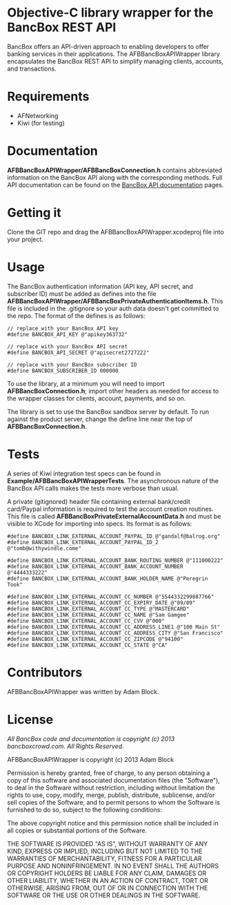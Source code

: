 # Objective-C library wrapper for the BancBox REST API #
BancBox offers an API-driven approach to enabling developers to offer banking services in their applications.
The AFBBancBoxAPIWrapper library encapsulates the BancBox REST API to simplify managing clients, accounts, and transactions.

# Requirements #

* AFNetworking
* Kiwi (for testing)

# Documentation #
__AFBBancBoxAPIWrapper/AFBBancBoxConnection.h__ contains abbreviated information on the BancBox API along with the corresponding methods. Full API documentation can be found on the [BancBox API documentation](http://www.bancbox.com/api/index) pages.

# Getting it #
Clone the GIT repo and drag the AFBBancBoxAPIWrapper.xcodeproj file into your project.

# Usage #
The BancBox authentication information (API key, API secret, and subscriber ID) must be added as defines into the file __AFBBancBoxAPIWrapper/AFBBancBoxPrivateAuthenticationItems.h__. This file is included in the .gitignore so your auth data doesn't get committed to the repo. The format of the defines is as follows:

```
// replace with your BancBox API key
#define BANCBOX_API_KEY @"apikey363732"

// replace with your BancBox API secret
#define BANCBOX_API_SECRET @"apisecret2727222"

// replace with your BancBox subscriber ID
#define BANCBOX_SUBSCRIBER_ID 000000
```

To use the library, at a minimum you will need to import __AFBBancBoxConnection.h__; import other headers as needed for access to the wrapper classes for clients, account, payments, and so on.

The library is set to use the BancBox sandbox server by default. To run against the product server, change the define line near the top of __AFBBancBoxConnection.h__.

# Tests #
A series of Kiwi integration test specs can be found in __Example/AFBBancBoxAPIWrapperTests__. The asynchronous nature of the BancBox API calls makes the tests more verbose than usual.

A private (gitignored) header file containing external bank/credit card/Paypal information is required to test the account creation routines. This file is called __AFBBancBoxPrivateExternalAccountData.h__ and must be visible to XCode for importing into specs. Its format is as follows:

```
#define BANCBOX_LINK_EXTERNAL_ACCOUNT_PAYPAL_ID @"gandalf@balrog.org"
#define BANCBOX_LINK_EXTERNAL_ACCOUNT_PAYPAL_ID_2 @"tomb@withywindle.come"

#define BANCBOX_LINK_EXTERNAL_ACCOUNT_BANK_ROUTING_NUMBER @"111000222"
#define BANCBOX_LINK_EXTERNAL_ACCOUNT_BANK_ACCOUNT_NUMBER @"4444333222"
#define BANCBOX_LINK_EXTERNAL_ACCOUNT_BANK_HOLDER_NAME @"Peregrin Took"

#define BANCBOX_LINK_EXTERNAL_ACCOUNT_CC_NUMBER @"5544332299887766"
#define BANCBOX_LINK_EXTERNAL_ACCOUNT_CC_EXPIRY_DATE @"09/09"
#define BANCBOX_LINK_EXTERNAL_ACCOUNT_CC_TYPE @"MASTERCARD"
#define BANCBOX_LINK_EXTERNAL_ACCOUNT_CC_NAME @"Sam Gamgee"
#define BANCBOX_LINK_EXTERNAL_ACCOUNT_CC_CVV @"000"
#define BANCBOX_LINK_EXTERNAL_ACCOUNT_CC_ADDRESS_LINE1 @"100 Main St"
#define BANCBOX_LINK_EXTERNAL_ACCOUNT_CC_ADDRESS_CITY @"San Francisco"
#define BANCBOX_LINK_EXTERNAL_ACCOUNT_CC_ZIPCODE @"94100"
#define BANCBOX_LINK_EXTERNAL_ACCOUNT_CC_STATE @"CA"
```

# Contributors #
AFBBancBoxAPIWrapper was written by Adam Block.

# License #
*All BancBox code and documentation is copyright (c) 2013 bancboxcrowd.com. All Rights Reserved.*

AFBBancBoxAPIWrapper is copyright (c) 2013 Adam Block

Permission is hereby granted, free of charge, to any person obtaining a copy
of this software and associated documentation files (the "Software"), to deal
in the Software without restriction, including without limitation the rights
to use, copy, modify, merge, publish, distribute, sublicense, and/or sell
copies of the Software, and to permit persons to whom the Software is
furnished to do so, subject to the following conditions:

The above copyright notice and this permission notice shall be included in
all copies or substantial portions of the Software.

THE SOFTWARE IS PROVIDED "AS IS", WITHOUT WARRANTY OF ANY KIND, EXPRESS OR
IMPLIED, INCLUDING BUT NOT LIMITED TO THE WARRANTIES OF MERCHANTABILITY,
FITNESS FOR A PARTICULAR PURPOSE AND NONINFRINGEMENT. IN NO EVENT SHALL THE
AUTHORS OR COPYRIGHT HOLDERS BE LIABLE FOR ANY CLAIM, DAMAGES OR OTHER
LIABILITY, WHETHER IN AN ACTION OF CONTRACT, TORT OR OTHERWISE, ARISING FROM,
OUT OF OR IN CONNECTION WITH THE SOFTWARE OR THE USE OR OTHER DEALINGS IN
THE SOFTWARE.